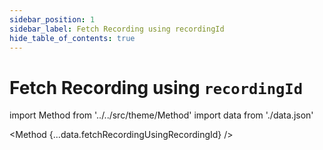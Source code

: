 ```yaml
---
sidebar_position: 1
sidebar_label: Fetch Recording using recordingId
hide_table_of_contents: true
---
```


# Fetch Recording using `recordingId`

import Method from '../../src/theme/Method'
import data from './data.json'

<Method 
{...data.fetchRecordingUsingRecordingId}
/>